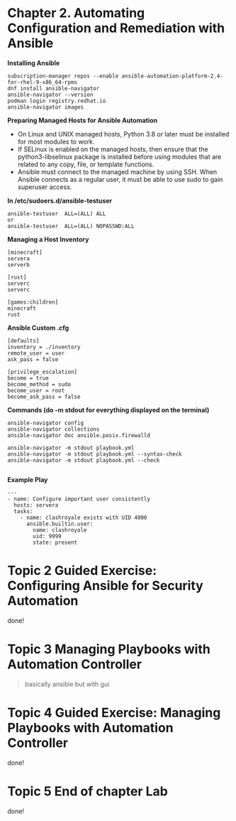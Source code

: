 # Chapter 2. Automating Configuration and Remediation with Ansible 

**Installing Ansible**

```
subscription-manager repos --enable ansible-automation-platform-2.4-for-rhel-9-x86_64-rpms
dnf install ansible-navigator
ansible-navigator --version
podman login registry.redhat.io
ansible-navigator images
```

**Preparing Managed Hosts for Ansible Automation**
- On Linux and UNIX managed hosts, Python 3.8 or later must be installed for most modules to work.
- If SELinux is enabled on the managed hosts, then ensure that the python3-libselinux package is installed before using modules that are related to any copy, file, or template functions.
- Ansible must connect to the managed machine by using SSH. When Ansible connects as a regular user, it must be able to use sudo to gain superuser access.

**In /etc/sudoers.d/ansible-testuser**

```
ansible-testuser  ALL=(ALL) ALL
or
ansible-testuser  ALL=(ALL) NOPASSWD:ALL
```

**Managing a Host Inventory**

```
[minecraft]
servera
serverb

[rust]
serverc
serverc

[games:children]
minecraft
rust
```

**Ansible Custom .cfg**

```
[defaults]
inventory = ./inventory
remote_user = user
ask_pass = false

[privilege_escalation]
become = true
become_method = sudo
become_user = root
become_ask_pass = false
```

**Commands (do -m stdout for everything displayed on the terminal)**

```
ansible-navigator config
ansible-navigator collections
ansible-navigator doc ansible.posix.firewalld

ansible-navigator -m stdout playbook.yml
ansible-navigator -m stdout playbook.yml --syntax-check
ansible-navigator -m stdout playbook.yml --check


```

**Example Play**

```
---
- name: Configure important user consistently
  hosts: servera
  tasks:
    - name: clashroyale exists with UID 4000
      ansible.builtin.user:
        name: clashroyale
        uid: 9999
        state: present
```

# Topic 2 Guided Exercise: Configuring Ansible for Security Automation
done!

# Topic 3 Managing Playbooks with Automation Controller
> basically ansible but with gui

# Topic 4 Guided Exercise: Managing Playbooks with Automation Controller 
done!

# Topic 5 End of chapter Lab
done!
